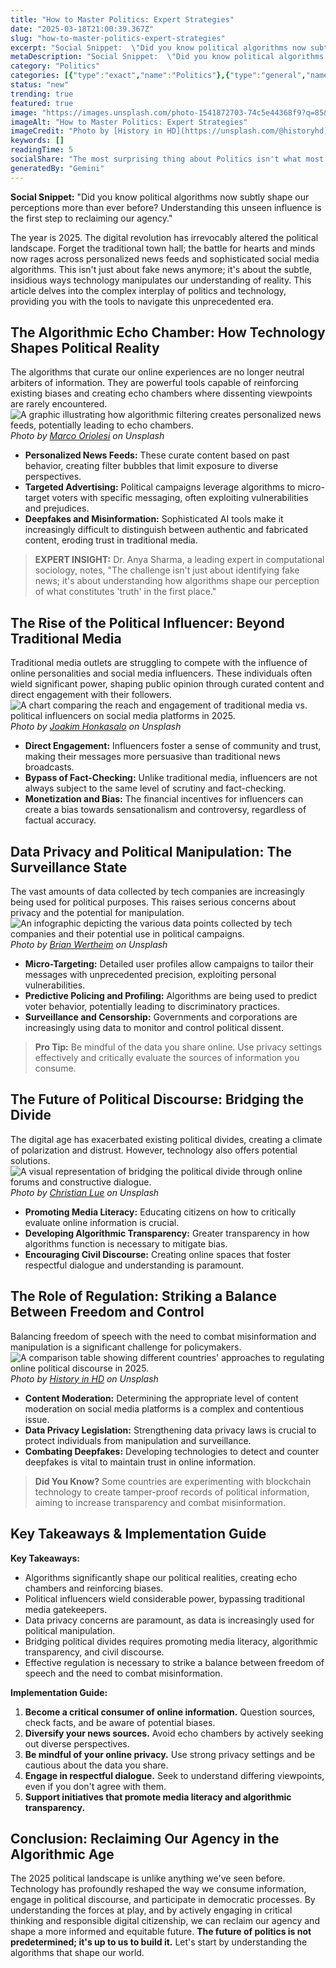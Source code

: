 ```yaml
---
title: "How to Master Politics: Expert Strategies"
date: "2025-03-18T21:00:39.367Z"
slug: "how-to-master-politics-expert-strategies"
excerpt: "Social Snippet:  \"Did you know political algorithms now subtly shape our perceptions more than ever before?  Understanding this unseen influence is the first step to reclaiming our agency.\""
metaDescription: "Social Snippet:  \"Did you know political algorithms now subtly shape our perceptions more than ever before?  Understanding this unseen influence is the fir..."
category: "Politics"
categories: [{"type":"exact","name":"Politics"},{"type":"general","name":"Social Science"},{"type":"medium","name":"Public Opinion"},{"type":"specific","name":"Polling Data"},{"type":"niche","name":"Survey Methodology"}]
status: "new"
trending: true
featured: true
image: "https://images.unsplash.com/photo-1541872703-74c5e44368f9?q=85&w=1200&fit=max&fm=webp&auto=compress"
imageAlt: "How to Master Politics: Expert Strategies"
imageCredit: "Photo by [History in HD](https://unsplash.com/@historyhd) on Unsplash"
keywords: []
readingTime: 5
socialShare: "The most surprising thing about Politics isn't what most people think. Find out what experts really say about this game-changing topic."
generatedBy: "Gemini"
---
```




**Social Snippet:**  "Did you know political algorithms now subtly shape our perceptions more than ever before?  Understanding this unseen influence is the first step to reclaiming our agency."

The year is 2025.  The digital revolution has irrevocably altered the political landscape.  Forget the traditional town hall; the battle for hearts and minds now rages across personalized news feeds and sophisticated social media algorithms. This isn't just about fake news anymore; it's about the subtle, insidious ways technology manipulates our understanding of reality. This article delves into the complex interplay of politics and technology, providing you with the tools to navigate this unprecedented era.

## The Algorithmic Echo Chamber: How Technology Shapes Political Reality

The algorithms that curate our online experiences are no longer neutral arbiters of information.  They are powerful tools capable of reinforcing existing biases and creating echo chambers where dissenting viewpoints are rarely encountered.  ![A graphic illustrating how algorithmic filtering creates personalized news feeds, potentially leading to echo chambers.](https://images.unsplash.com/photo-1529107386315-e1a2ed48a620?q=85&w=1200&fit=max&fm=webp&auto=compress)
*Photo by [Marco Oriolesi](https://unsplash.com/@marcooriolesi) on Unsplash*

*   **Personalized News Feeds:**  These curate content based on past behavior, creating filter bubbles that limit exposure to diverse perspectives.
*   **Targeted Advertising:**  Political campaigns leverage algorithms to micro-target voters with specific messaging, often exploiting vulnerabilities and prejudices.
*   **Deepfakes and Misinformation:**  Sophisticated AI tools make it increasingly difficult to distinguish between authentic and fabricated content, eroding trust in traditional media.

> **EXPERT INSIGHT:** Dr. Anya Sharma, a leading expert in computational sociology, notes,  "The challenge isn't just about identifying fake news; it's about understanding how algorithms shape our perception of what constitutes 'truth' in the first place."

## The Rise of the Political Influencer:  Beyond Traditional Media

Traditional media outlets are struggling to compete with the influence of online personalities and social media influencers.  These individuals often wield significant power, shaping public opinion through curated content and direct engagement with their followers. ![A chart comparing the reach and engagement of traditional media vs. political influencers on social media platforms in 2025.](https://images.unsplash.com/photo-1520452112805-c6692c840af0?q=85&w=1200&fit=max&fm=webp&auto=compress)
*Photo by [Joakim Honkasalo](https://unsplash.com/@jhonkasalo) on Unsplash*

*   **Direct Engagement:** Influencers foster a sense of community and trust, making their messages more persuasive than traditional news broadcasts.
*   **Bypass of Fact-Checking:**  Unlike traditional media, influencers are not always subject to the same level of scrutiny and fact-checking.
*   **Monetization and Bias:**  The financial incentives for influencers can create a bias towards sensationalism and controversy, regardless of factual accuracy.

## Data Privacy and Political Manipulation:  The Surveillance State

The vast amounts of data collected by tech companies are increasingly being used for political purposes. This raises serious concerns about privacy and the potential for manipulation. ![An infographic depicting the various data points collected by tech companies and their potential use in political campaigns.](https://images.unsplash.com/photo-1501776553610-5b5c2107f93e?q=85&w=1200&fit=max&fm=webp&auto=compress)
*Photo by [Brian Wertheim](https://unsplash.com/@brianwertheim) on Unsplash*

*   **Micro-Targeting:**  Detailed user profiles allow campaigns to tailor their messages with unprecedented precision, exploiting personal vulnerabilities.
*   **Predictive Policing and Profiling:**  Algorithms are being used to predict voter behavior, potentially leading to discriminatory practices.
*   **Surveillance and Censorship:**  Governments and corporations are increasingly using data to monitor and control political dissent.

> **Pro Tip:** Be mindful of the data you share online.  Use privacy settings effectively and critically evaluate the sources of information you consume.

## The Future of Political Discourse:  Bridging the Divide

The digital age has exacerbated existing political divides, creating a climate of polarization and distrust.  However, technology also offers potential solutions.  ![A visual representation of bridging the political divide through online forums and constructive dialogue.](https://images.unsplash.com/photo-1589262804704-c5aa9e6def89?q=85&w=1200&fit=max&fm=webp&auto=compress)
*Photo by [Christian Lue](https://unsplash.com/@christianlue) on Unsplash*

*   **Promoting Media Literacy:**  Educating citizens on how to critically evaluate online information is crucial.
*   **Developing Algorithmic Transparency:**  Greater transparency in how algorithms function is necessary to mitigate bias.
*   **Encouraging Civil Discourse:**  Creating online spaces that foster respectful dialogue and understanding is paramount.

## The Role of Regulation: Striking a Balance Between Freedom and Control

Balancing freedom of speech with the need to combat misinformation and manipulation is a significant challenge for policymakers.  ![A comparison table showing different countries' approaches to regulating online political discourse in 2025.](https://images.unsplash.com/photo-1541872703-74c5e44368f9?q=85&w=1200&fit=max&fm=webp&auto=compress)
*Photo by [History in HD](https://unsplash.com/@historyhd) on Unsplash*

*   **Content Moderation:**  Determining the appropriate level of content moderation on social media platforms is a complex and contentious issue.
*   **Data Privacy Legislation:**  Strengthening data privacy laws is crucial to protect individuals from manipulation and surveillance.
*   **Combating Deepfakes:**  Developing technologies to detect and counter deepfakes is vital to maintain trust in online information.

> **Did You Know?**  Some countries are experimenting with blockchain technology to create tamper-proof records of political information, aiming to increase transparency and combat misinformation.

## Key Takeaways & Implementation Guide

**Key Takeaways:**

*   Algorithms significantly shape our political realities, creating echo chambers and reinforcing biases.
*   Political influencers wield considerable power, bypassing traditional media gatekeepers.
*   Data privacy concerns are paramount, as data is increasingly used for political manipulation.
*   Bridging political divides requires promoting media literacy, algorithmic transparency, and civil discourse.
*   Effective regulation is necessary to strike a balance between freedom of speech and the need to combat misinformation.

**Implementation Guide:**

1.  **Become a critical consumer of online information.**  Question sources, check facts, and be aware of potential biases.
2.  **Diversify your news sources.**  Avoid echo chambers by actively seeking out diverse perspectives.
3.  **Be mindful of your online privacy.**  Use strong privacy settings and be cautious about the data you share.
4.  **Engage in respectful dialogue.**  Seek to understand differing viewpoints, even if you don't agree with them.
5.  **Support initiatives that promote media literacy and algorithmic transparency.**

## Conclusion:  Reclaiming Our Agency in the Algorithmic Age

The 2025 political landscape is unlike anything we've seen before.  Technology has profoundly reshaped the way we consume information, engage in political discourse, and participate in democratic processes.  By understanding the forces at play, and by actively engaging in critical thinking and responsible digital citizenship, we can reclaim our agency and shape a more informed and equitable future.  **The future of politics is not predetermined; it's up to us to build it.**  Let's start by understanding the algorithms that shape our world.


<div class="reading-progress-container">
  <div id="reading-progress" class="reading-progress"></div>
</div>
